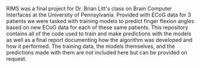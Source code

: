 RIMS was a final project for Dr. Brian Litt's class on Brain Computer Interfaces at the University of Pennsylvania. Provided with ECoG data for 3 patients we were tasked with training models to predict finger flexion angles based on new ECoG data for each of these same patients. This repository contains all of the code used to train and make predictions with the models as well as a final report documenting how the algorithm was developed and how it performed. The training data, the models themselves, and the predictions made with them are not included here but can be provided on request. 
